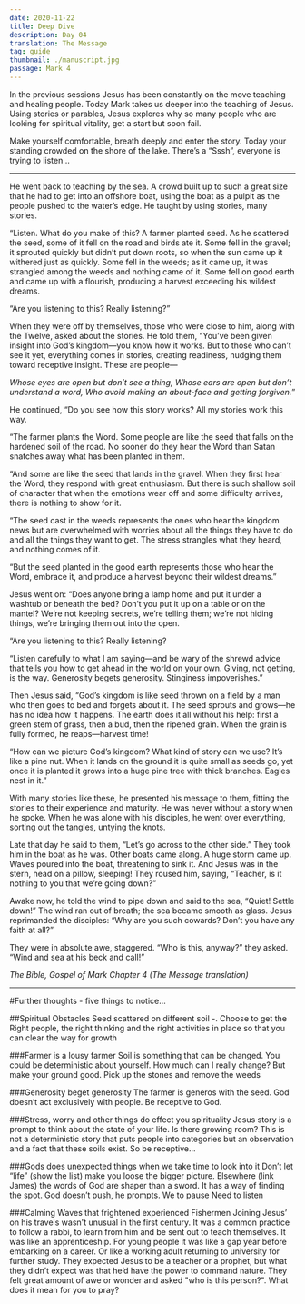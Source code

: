 ```yaml
---
date: 2020-11-22
title: Deep Dive 
description: Day 04
translation: The Message 
tag: guide
thumbnail: ./manuscript.jpg
passage: Mark 4 
---
```

In the previous sessions Jesus has been constantly on the move teaching and healing people. Today Mark takes us deeper into the teaching of Jesus.  Using stories or parables, Jesus explores why so many people who are looking for spiritual vitality, get a start but soon fail.

Make yourself comfortable, breath deeply and enter the story. Today your standing crowded on the shore of the lake. There’s a “Sssh”, everyone is trying to listen...

---
  He went back to teaching by the sea. A crowd built up to such a great size that he had to get into an offshore boat, using the boat as a pulpit as the people pushed to the water’s edge. He taught by using stories, many stories.

 “Listen. What do you make of this? A farmer planted seed. As he scattered the seed, some of it fell on the road and birds ate it. Some fell in the gravel; it sprouted quickly but didn’t put down roots, so when the sun came up it withered just as quickly. Some fell in the weeds; as it came up, it was strangled among the weeds and nothing came of it. Some fell on good earth and came up with a flourish, producing a harvest exceeding his wildest dreams.

 “Are you listening to this? Really listening?”

 When they were off by themselves, those who were close to him, along with the Twelve, asked about the stories. He told them, “You’ve been given insight into God’s kingdom—you know how it works. But to those who can’t see it yet, everything comes in stories, creating readiness, nudging them toward receptive insight. These are people—

_Whose eyes are open but don’t see a thing,
Whose ears are open but don’t understand a word,
Who avoid making an about-face and getting forgiven._”

 He continued, “Do you see how this story works? All my stories work this way.

 “The farmer plants the Word. Some people are like the seed that falls on the hardened soil of the road. No sooner do they hear the Word than Satan snatches away what has been planted in them.

 “And some are like the seed that lands in the gravel. When they first hear the Word, they respond with great enthusiasm. But there is such shallow soil of character that when the emotions wear off and some difficulty arrives, there is nothing to show for it.

 “The seed cast in the weeds represents the ones who hear the kingdom news but are overwhelmed with worries about all the things they have to do and all the things they want to get. The stress strangles what they heard, and nothing comes of it.

 “But the seed planted in the good earth represents those who hear the Word, embrace it, and produce a harvest beyond their wildest dreams.”

 Jesus went on: “Does anyone bring a lamp home and put it under a washtub or beneath the bed? Don’t you put it up on a table or on the mantel? We’re not keeping secrets, we’re telling them; we’re not hiding things, we’re bringing them out into the open.

 “Are you listening to this? Really listening?

 “Listen carefully to what I am saying—and be wary of the shrewd advice that tells you how to get ahead in the world on your own. Giving, not getting, is the way. Generosity begets generosity. Stinginess impoverishes.”

 Then Jesus said, “God’s kingdom is like seed thrown on a field by a man who then goes to bed and forgets about it. The seed sprouts and grows—he has no idea how it happens. The earth does it all without his help: first a green stem of grass, then a bud, then the ripened grain. When the grain is fully formed, he reaps—harvest time!

 “How can we picture God’s kingdom? What kind of story can we use? It’s like a pine nut. When it lands on the ground it is quite small as seeds go, yet once it is planted it grows into a huge pine tree with thick branches. Eagles nest in it.”

 With many stories like these, he presented his message to them, fitting the stories to their experience and maturity. He was never without a story when he spoke. When he was alone with his disciples, he went over everything, sorting out the tangles, untying the knots.

 Late that day he said to them, “Let’s go across to the other side.” They took him in the boat as he was. Other boats came along. A huge storm came up. Waves poured into the boat, threatening to sink it. And Jesus was in the stern, head on a pillow, sleeping! They roused him, saying, “Teacher, is it nothing to you that we’re going down?”

 Awake now, he told the wind to pipe down and said to the sea, “Quiet! Settle down!” The wind ran out of breath; the sea became smooth as glass. Jesus reprimanded the disciples: “Why are you such cowards? Don’t you have any faith at all?”

 They were in absolute awe, staggered. “Who is this, anyway?” they asked. “Wind and sea at his beck and call!”

_The Bible, Gospel of Mark Chapter 4 (The Message translation)_

---

#Further thoughts - five things to notice...

##Spiritual Obstacles 
Seed scattered on different soil -. Choose to get the Right people, the right thinking and the right activities in place so that you can clear the way for growth

###Farmer is a lousy farmer
Soil is something that can be changed. You could be deterministic about yourself. How much can I really change? But make your ground good. Pick up the stones and remove the weeds 

###Generosity beget generosity
The farmer is generos with the seed. God doesn’t act exclusively with people. Be receptive to God. 

###Stress, worry and other things do effect you spirituality
Jesus story is a prompt to think about the state of your life. Is there growing room? This is not a deterministic story that puts people into categories but an observation and a fact that these soils exist. So be receptive... 

###Gods does unexpected things when we take time to look into it 
Don’t let “life” (show the list) make you loose the bigger picture. Elsewhere (link James) the words of God are shaper than a sword. It has a way of finding the spot. God doesn’t push, he prompts. We to pause Need to listen 

###Calming Waves that frightened experienced Fishermen 
Joining Jesus’ on his travels wasn't unusual in the first century. It was a common practice to follow a rabbi, to learn from him and be sent out to teach themselves. It was like an apprenticeship. For young people it was like a gap year before embarking on a career.  Or like a working adult returning to university for further study. They expected Jesus to be a teacher or a prophet, but what they didn’t expect was that he’d have the power to command nature. They felt great amount of awe or wonder and asked "who is this person?". What does it mean for you to pray?

